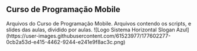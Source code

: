<h2 align"center">Curso de Programação Mobile</h1>
Arquivos do Curso de Programação Mobile. Arquivos contendo os scripts, e slides das aulas, dividido por aulas.
![Logo Sistema Horizontal Slogan Azul](https://user-images.githubusercontent.com/61523977/177602277-0cb2a53d-e415-4462-9244-e241e9f8ac3c.png)
